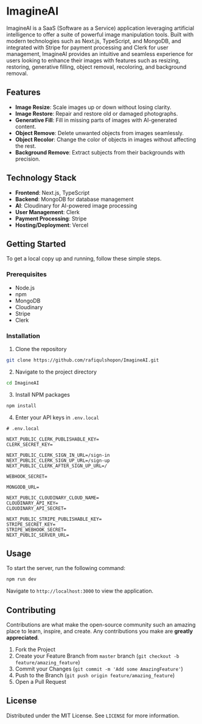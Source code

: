 # ImagineAI

ImagineAI is a SaaS (Software as a Service) application leveraging artificial intelligence to offer a suite of powerful image manipulation tools. Built with modern technologies such as Next.js, TypeScript, and MongoDB, and integrated with Stripe for payment processing and Clerk for user management, ImagineAI provides an intuitive and seamless experience for users looking to enhance their images with features such as resizing, restoring, generative filling, object removal, recoloring, and background removal.

## Features

- **Image Resize**: Scale images up or down without losing clarity.
- **Image Restore**: Repair and restore old or damaged photographs.
- **Generative Fill**: Fill in missing parts of images with AI-generated content.
- **Object Remove**: Delete unwanted objects from images seamlessly.
- **Object Recolor**: Change the color of objects in images without affecting the rest.
- **Background Remove**: Extract subjects from their backgrounds with precision.

## Technology Stack

- **Frontend**: Next.js, TypeScript
- **Backend**: MongoDB for database management
- **AI**: Cloudinary for AI-powered image processing
- **User Management**: Clerk
- **Payment Processing**: Stripe
- **Hosting/Deployment**: Vercel

## Getting Started

To get a local copy up and running, follow these simple steps.

### Prerequisites

- Node.js
- npm
- MongoDB
- Cloudinary
- Stripe
- Clerk

### Installation

1.  Clone the repository

```sh
git clone https://github.com/rafiqulshopon/ImagineAI.git
```

2.  Navigate to the project directory

```sh
cd ImagineAI
```

3.  Install NPM packages

```sh
npm install
```

4.  Enter your API keys in `.env.local`

```
# .env.local

NEXT_PUBLIC_CLERK_PUBLISHABLE_KEY=
CLERK_SECRET_KEY=

NEXT_PUBLIC_CLERK_SIGN_IN_URL=/sign-in
NEXT_PUBLIC_CLERK_SIGN_UP_URL=/sign-up
NEXT_PUBLIC_CLERK_AFTER_SIGN_UP_URL=/

WEBHOOK_SECRET=

MONGODB_URL=

NEXT_PUBLIC_CLOUDINARY_CLOUD_NAME=
CLOUDINARY_API_KEY=
CLOUDINARY_API_SECRET=

NEXT_PUBLIC_STRIPE_PUBLISHABLE_KEY=
STRIPE_SECRET_KEY=
STRIPE_WEBHOOK_SECRET=
NEXT_PUBLIC_SERVER_URL=
```

## Usage

To start the server, run the following command:

```sh
npm run dev
```

Navigate to `http://localhost:3000` to view the application.

## Contributing

Contributions are what make the open-source community such an amazing place to learn, inspire, and create. Any contributions you make are **greatly appreciated**.

1. Fork the Project
2. Create your Feature Branch from `master` branch (`git checkout -b feature/amazing_feature`)
3. Commit your Changes (`git commit -m 'Add some AmazingFeature'`)
4. Push to the Branch (`git push origin feature/amazing_feature`)
5. Open a Pull Request

## License

Distributed under the MIT License. See `LICENSE` for more information.
